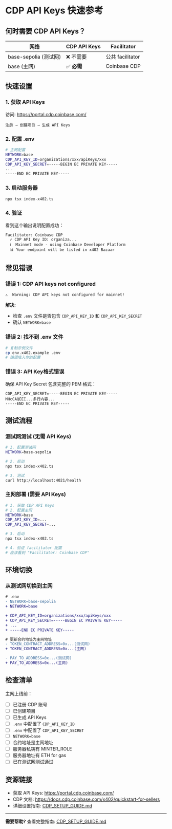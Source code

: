 # CDP API Keys 快速参考

## 何时需要 CDP API Keys？

| 网络 | CDP API Keys | Facilitator |
|------|-------------|-------------|
| base-sepolia (测试网) | ❌ 不需要 | 公共 facilitator |
| base (主网) | ✅ **必需** | Coinbase CDP |

## 快速设置

### 1. 获取 API Keys

访问: https://portal.cdp.coinbase.com/

```
注册 → 创建项目 → 生成 API Keys
```

### 2. 配置 .env

```bash
# 主网配置
NETWORK=base
CDP_API_KEY_ID=organizations/xxx/apiKeys/xxx
CDP_API_KEY_SECRET=-----BEGIN EC PRIVATE KEY-----
...
-----END EC PRIVATE KEY-----
```

### 3. 启动服务器

```bash
npx tsx index-x402.ts
```

### 4. 验证

看到这个输出说明配置成功：

```
Facilitator: Coinbase CDP
  ✓ CDP API Key ID: organiza...
  ℹ️  Mainnet mode - using Coinbase Developer Platform
  📊 Your endpoint will be listed in x402 Bazaar
```

## 常见错误

### 错误 1: CDP API keys not configured

```
⚠️  Warning: CDP API keys not configured for mainnet!
```

**解决:**
- 检查 `.env` 文件是否包含 `CDP_API_KEY_ID` 和 `CDP_API_KEY_SECRET`
- 确认 `NETWORK=base`

### 错误 2: 找不到 .env 文件

```bash
# 复制示例文件
cp env.x402.example .env
# 编辑填入你的配置
```

### 错误 3: API Key格式错误

确保 API Key Secret 包含完整的 PEM 格式：

```
CDP_API_KEY_SECRET=-----BEGIN EC PRIVATE KEY-----
MHcCAQEEI...多行内容...
-----END EC PRIVATE KEY-----
```

## 测试流程

### 测试网测试 (无需 API Keys)

```bash
# 1. 配置测试网
NETWORK=base-sepolia

# 2. 启动
npx tsx index-x402.ts

# 3. 测试
curl http://localhost:4021/health
```

### 主网部署 (需要 API Keys)

```bash
# 1. 获取 CDP API Keys
# 2. 配置主网
NETWORK=base
CDP_API_KEY_ID=...
CDP_API_KEY_SECRET=...

# 3. 启动
npx tsx index-x402.ts

# 4. 验证 facilitator 配置
# 应该看到 "Facilitator: Coinbase CDP"
```

## 环境切换

### 从测试网切换到主网

```diff
# .env
- NETWORK=base-sepolia
+ NETWORK=base

+ CDP_API_KEY_ID=organizations/xxx/apiKeys/xxx
+ CDP_API_KEY_SECRET=-----BEGIN EC PRIVATE KEY-----
+ ...
+ -----END EC PRIVATE KEY-----

# 更新合约地址为主网地址
- TOKEN_CONTRACT_ADDRESS=0x...(测试网)
+ TOKEN_CONTRACT_ADDRESS=0x...(主网)

- PAY_TO_ADDRESS=0x...(测试网)
+ PAY_TO_ADDRESS=0x...(主网)
```

## 检查清单

主网上线前：

- [ ] 已注册 CDP 账号
- [ ] 已创建项目
- [ ] 已生成 API Keys
- [ ] `.env` 中配置了 `CDP_API_KEY_ID`
- [ ] `.env` 中配置了 `CDP_API_KEY_SECRET`
- [ ] `NETWORK=base`
- [ ] 合约地址是主网地址
- [ ] 服务器私钥有 MINTER_ROLE
- [ ] 服务器地址有 ETH for gas
- [ ] 已在测试网测试通过

## 资源链接

- 获取 API Keys: https://portal.cdp.coinbase.com/
- CDP 文档: https://docs.cdp.coinbase.com/x402/quickstart-for-sellers
- 详细设置指南: [CDP_SETUP_GUIDE.md](../CDP_SETUP_GUIDE.md)

---

**需要帮助?** 查看完整指南: [CDP_SETUP_GUIDE.md](../CDP_SETUP_GUIDE.md)

